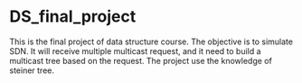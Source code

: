 # DS_final_project
This is the final project of data structure course. 
The objective is to simulate SDN. 
It will receive multiple multicast request, and it need to build a multicast tree based on the request. 
The project use the knowledge of steiner tree. 
